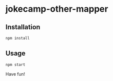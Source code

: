 # jokecamp-other-mapper

## Installation

```sh
npm install
```

## Usage

```sh
npm start
```


Have fun!
